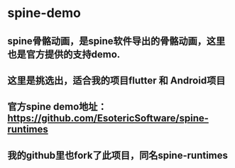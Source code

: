 # spine-demo
## spine骨骼动画，是spine软件导出的骨骼动画，这里也是官方提供的支持demo.
## 这里是挑选出，适合我的项目flutter 和 Android项目
## 官方spine demo地址：https://github.com/EsotericSoftware/spine-runtimes 
## 我的github里也fork了此项目，同名spine-runtimes
